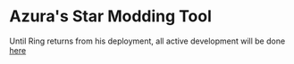 # Azura's Star Modding Tool

Until Ring returns from his deployment, all active development will be done [here](https://github.com/MattLish/azuras-starhttps://github.com/MattLish/azuras-star)
